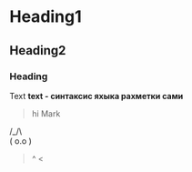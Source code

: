 # Heading1  
## Heading2
### Heading
Text
**text - синтаксис яхыка рахметки сами**
> hi Mark

  /\_/\  
 ( o.o ) 
  > ^ <  
